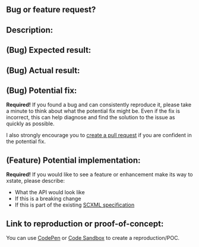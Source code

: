 ## Bug or feature request?

## Description:

## (Bug) Expected result:

## (Bug) Actual result:

## (Bug) Potential fix:

**Required!** If you found a bug and can consistently reproduce it, please take a minute to think about what the potential fix might be.
Even if the fix is incorrect, this can help diagnose and find the solution to the issue as quickly as possible.

I also strongly encourage you to [create a pull request](https://github.com/davidkpiano/xstate/pulls) if you are confident in the potential fix.

## (Feature) Potential implementation:

**Required!** If you would like to see a feature or enhancement make its way to xstate, please describe:
- What the API would look like
- If this is a breaking change
- If this is part of the existing [SCXML specification](https://www.w3.org/TR/scxml/)

## Link to reproduction or proof-of-concept:

You can use [CodePen](codepen.io) or [Code Sandbox](codesandbox.io) to create a reproduction/POC.
